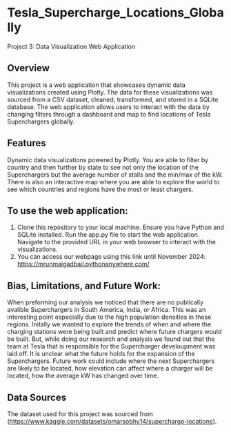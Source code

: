 # Tesla_Supercharge_Locations_Globally
Project 3: Data Visualization Web Application
## Overview
This project is a web application that showcases dynamic data visualizations created using Plotly. The data for these visualizations was sourced from a CSV dataset, cleaned, transformed, and stored in a SQLite database. The web application allows users to interact with the data by changing filters through a dashboard and map to find locations of Tesla Superchargers globally. 

## Features
Dynamic data visualizations powered by Plotly. You are able to filter by country and then further by state to see not only the location of the Superchargers but the average number of stalls and the min/max of the kW. There is also an interactive map where you are able to explore the world to see which countries and regions have the most or least chargers. 

## To use the web application:
  1. Clone this repository to your local machine.
     Ensure you have Python and SQLite installed.
     Run the app.py file to start the web application.
     Navigate to the provided URL in your web browser to interact with the visualizations.
  2. You can access our webpage using this link until November 2024: https://mrunmaigadbail.pythonanywhere.com/

## Bias, Limitations, and Future Work:
When preforming our analysis we noticed that there are no publically avalible Superchargers in South America, India, or Africa. This was an interesting point especially due to the high population densities in these regions. Initally we wanted to explore the trends of when and where the charging stations were being built and predict where future chargers would be built. But, while doing our research and analysis we found out that the team at Tesla that is responsible for the Supercharger develoupment was laid off. It is unclear what the future holds for the expansion of the Superchargers. Future work could include where the next Superchargers are likely to be located, how elevation can affect where a charger will be located, how the average kW has changed over time.

## Data Sources
The dataset used for this project was sourced from (https://www.kaggle.com/datasets/omarsobhy14/supercharge-locations).


